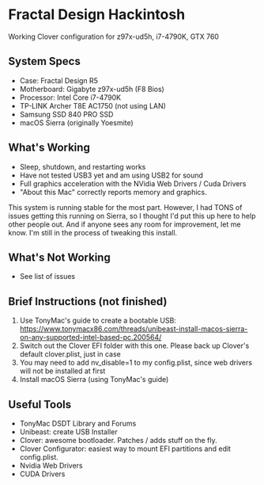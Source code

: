 # Fractal Design Hackintosh
Working Clover configuration for z97x-ud5h, i7-4790K, GTX 760

## System Specs
* Case: Fractal Design R5
* Motherboard: Gigabyte z97x-ud5h (F8 Bios)
* Processor: Intel Core i7-4790K
* TP-LINK Archer T8E AC1750 (not using LAN)
* Samsung SSD 840 PRO SSD
* macOS Sierra (originally Yoesmite)

## What's Working
* Sleep, shutdown, and restarting works
* Have not tested USB3 yet and am using USB2 for sound
* Full graphics acceleration with the NVidia Web Drivers / Cuda Drivers
* "About this Mac" correctly reports memory and graphics.

This system is running stable for the most part. However, I had TONS of issues getting this running on Sierra, so I thought I'd put this up here to help other people out. And if anyone sees any room for improvement, let me know. I'm still in the process of tweaking this install.

## What's Not Working
* See list of issues

## Brief Instructions (not finished)
1. Use TonyMac's guide to create a bootable USB: https://www.tonymacx86.com/threads/unibeast-install-macos-sierra-on-any-supported-intel-based-pc.200564/
2. Switch out the Clover EFI folder with this one. Please back up Clover's default clover.plist, just in case
3. You may need to add nv_disable=1 to my config.plist, since web drivers will not be installed at first
4. Install macOS Sierra (using TonyMac's guide)

## Useful Tools
* TonyMac DSDT Library and Forums
* Unibeast: create USB Installer
* Clover: awesome bootloader. Patches / adds stuff on the fly.
* Clover Configurator: easiest way to mount EFI partitions and edit config.plist.
* Nvidia Web Drivers
* CUDA Drivers
